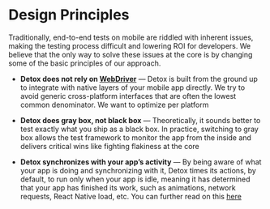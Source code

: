 # Design Principles

Traditionally, end-to-end tests on mobile are riddled with inherent issues, making the testing process difficult and lowering ROI for developers. We believe that the only way to solve these issues at the core is by changing some of the basic principles of our approach.

- **Detox does not rely on [WebDriver](https://www.selenium.dev/documentation/webdriver)** — Detox is built from the ground up to integrate with native layers of your mobile app directly. We try to avoid generic cross-platform interfaces that are often the lowest common denominator. We want to optimize per platform

- **Detox does gray box, not black box** — Theoretically, it sounds better to test exactly what you ship as a black box. In practice, switching to gray box allows the test framework to monitor the app from the inside and delivers critical wins like fighting flakiness at the core

- **Detox synchronizes with your app’s activity** — By being aware of what your app is doing and synchronizing with it, Detox times its actions, by default, to run only when your app is idle, meaning it has determined that your app has finished its work, such as animations, network requests, React Native load, etc. You can further read on this [here](../troubleshooting/synchronization.md)


